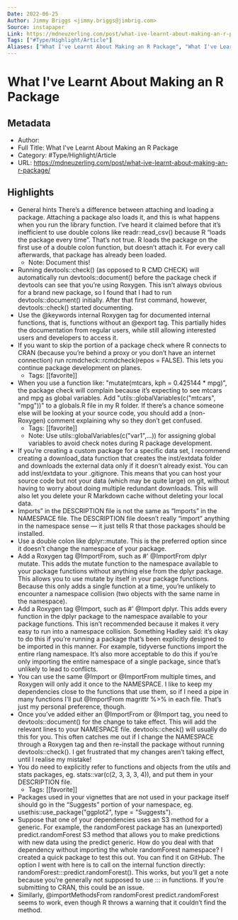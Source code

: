 ```yaml
---
Date: 2022-06-25
Author: Jimmy Briggs <jimmy.briggs@jimbrig.com>
Source: instapaper
Link: https://mdneuzerling.com/post/what-ive-learnt-about-making-an-r-package/
Tags: ["#Type/Highlight/Article"]
Aliases: ["What I've Learnt About Making an R Package", "What I've Learnt About Making an R Package"]
---
```

# What I've Learnt About Making an R Package

## Metadata
- Author: 
- Full Title: What I've Learnt About Making an R Package
- Category: #Type/Highlight/Article
- URL: https://mdneuzerling.com/post/what-ive-learnt-about-making-an-r-package/

## Highlights
- General hints
  There’s a difference between attaching and loading a package. Attaching a package also loads it, and this is what happens when you run the library function.
  I’ve heard it claimed before that it’s inefficient to use double colons like readr::read_csv() because R “loads the package every time”. That’s not true. R loads the package on the first use of a double colon function, but doesn’t attach it. For every call afterwards, that package has already been loaded.
    - Note: Document this!
- Running devtools::check() (as opposed to R CMD CHECK) will automatically run devtools::document() before the package check if devtools can see that you’re using Roxygen. This isn’t always obvious for a brand new package, so I found that I had to run devtools::document() initially. After that first command, however, devtools::check() started documenting.
- Use the @keywords internal Roxygen tag for documented internal functions, that is, functions without an @export tag. This partially hides the documentation from regular users, while still allowing interested users and developers to access it.
- If you want to skip the portion of a package check where R connects to CRAN (because you’re behind a proxy or you don’t have an internet connection) run rcmdcheck::rcmdcheck(repos = FALSE). This lets you continue package development on planes.
    - Tags: [[favorite]] 
- When you use a function like:
  "mutate(mtcars, kph = 0.425144 * mpg)",
  the package check will complain because it’s expecting to see mtcars and mpg as global variables.
  Add
  "utils::globalVariables(c("mtcars", "mpg"))"
  to a globals.R file in my R folder.
  If there’s a chance someone else will be looking at your source code, you should add a (non-Roxygen) comment explaining why so they don’t get confused.
    - Tags: [[favorite]] 
    - Note: Use utils::globalVariables(c("var1",...)) for assigning global variables to avoid check notes during R package development.
- If you’re creating a custom package for a specific data set, I recommend creating a download_data function that creates the inst/extdata folder and downloads the external data only if it doesn’t already exist. You can add inst/extdata to your .gitignore. This means that you can host your source code but not your data (which may be quite large) on git, without having to worry about doing multiple redundant downloads. This will also let you delete your R Markdown cache without deleting your local data.
- Imports” in the DESCRIPTION file is not the same as “Imports” in the NAMESPACE file. The DESCRIPTION file doesn’t really “import” anything in the namespace sense — it just tells R that those packages should be installed.
- Use a double colon like dplyr::mutate. This is the preferred option since it doesn’t change the namespace of your package.
- Add a Roxygen tag @ImportFrom, such as #' @ImportFrom dplyr mutate. This adds the mutate function to the namespace available to your package functions without anything else from the dplyr package. This allows you to use mutate by itself in your package functions. Because this only adds a single function at a time, you’re unlikely to encounter a namespace collision (two objects with the same name in the namespace).
- Add a Roxygen tag @Import, such as #' @Import dplyr. This adds every function in the dplyr package to the namespace available to your package functions. This isn’t recommended because it makes it very easy to run into a namespace collision.
  Something Hadley said: it’s okay to do this if you’re running a package that’s been explicitly designed to be imported in this manner. For example, tidyverse functions import the entire rlang namespace. It’s also more acceptable to do this if you’re only importing the entire namespace of a single package, since that’s unlikely to lead to conflicts.
- You can use the same @Import or @ImportFrom multiple times, and Roxygen will only add it once to the NAMESPACE. I like to keep my dependencies close to the functions that use them, so if I need a pipe in many functions I’ll put @ImportFrom magrittr %>% in each file. That’s just my personal preference, though.
- Once you’ve added either an @ImportFrom or @Import tag, you need to devtools::document() for the change to take effect. This will add the relevant lines to your NAMESPACE file. devtools::check() will usually do this for you.
  This often catches me out if I change the NAMESPACE through a Roxygen tag and then re-install the package without running devtools::check(). I get frustrated that my changes aren’t taking effect, until I realise my mistake!
- You do need to explicitly refer to functions and objects from the utils and stats packages, eg. stats::var(c(2, 3, 3, 3, 4)), and put them in your DESCRIPTION file.
    - Tags: [[favorite]] 
- Packages used in your vignettes that are not used in your package itself should go in the “Suggests” portion of your namespace, eg. usethis::use_package("ggplot2", type = "Suggests").
- Suppose that one of your dependencies uses an S3 method for a generic. For example, the randomForest package has an (unexported) predict.randomForest S3 method that allows you to make predictions with new data using the predict generic. How do you deal with that dependency without importing the whole randomForest namespace?
  I created a quick package to test this out. You can find it on GitHub.
  The option I went with here is to call on the internal function directly: randomForest:::predict.randomForest(). This works, but you’ll get a note because you’re generally not supposed to use ::: in functions. If you’re submitting to CRAN, this could be an issue.
- Similarly, @importMethodsFrom randomForest predict.randomForest seems to work, even though R throws a warning that it couldn’t find the method.

